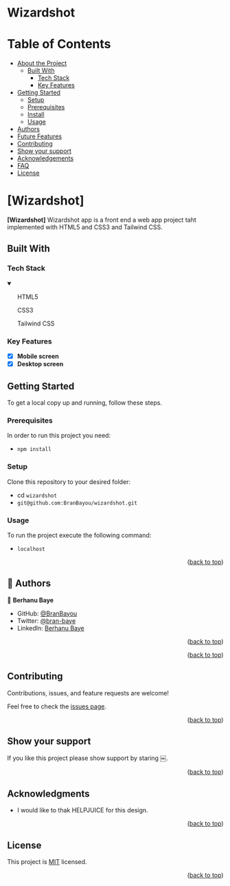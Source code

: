 # Wizardshot

<a name="readme-top"></a>

# Table of Contents

- [About the Project](#about-project)
  - [Built With](#built-with)
    - [Tech Stack](#tech-stack)
    - [Key Features](#key-features)
- [Getting Started](#getting-started)
  - [Setup](#setup)
  - [Prerequisites](#prerequisites)
  - [Install](#install)
  - [Usage](#usage)
- [Authors](#authors)
- [Future Features](#future-features)
- [Contributing](#contributing)
- [Show your support](#support)
- [Acknowledgements](#acknowledgements)
- [FAQ](#faq)
- [License](#license)

<!-- PROJECT DESCRIPTION -->

# [Wizardshot] <a name="about-project"></a>

**[Wizardshot]** Wizardshot app is a front end a web app project taht implemented with HTML5 and CSS3 and Tailwind CSS.

## Built With <a name="built-with"></a>

### Tech Stack <a name="tech-stack"></a>

<details open>
  <summary></summary>
  <ul>
    HTML5
  </ul>
  <ul>
    CSS3
  </ul>
  <ul>
    Tailwind CSS
  </ul>
</details>

<!-- Features -->

### Key Features <a name="key-features"></a>

- [x] **Mobile screen**
- [X] **Desktop screen**

<!-- GETTING STARTED -->

## Getting Started <a name="getting-started"></a>

To get a local copy up and running, follow these steps.

### Prerequisites

In order to run this project you need:

 - `npm install`

### Setup

Clone this repository to your desired folder:

- cd `wizardshot`
- `git@github.com:BranBayou/wizardshot.git`

### Usage

To run the project execute the following command:

- `localhost`

<p align="right">(<a href="#readme-top">back to top</a>)</p>

<!-- AUTHORS -->

## 👥 Authors <a name="authors"></a>

👤 **Berhanu Baye**
- GitHub: [@BranBayou](https://github.com/BranBayou)
- Twitter: [@bran-baye](https://twitter.com/bran_baye)
- LinkedIn: [Berhanu Baye](https://www.linkedin.com/in/bran-baye)

<p align="right">(<a href="#readme-top">back to top</a>)</p>



<p align="right">(<a href="#readme-top">back to top</a>)</p>

<!-- CONTRIBUTING -->

## Contributing <a name="contributing"></a>

Contributions, issues, and feature requests are welcome!

Feel free to check the [issues page](https://github.com/BranBayou/wizardshot/issues).

<p align="right">(<a href="#readme-top">back to top</a>)</p>

<!-- SUPPORT -->

## Show your support <a name="support"></a>

If you like this project please show support by staring ￼.

<p align="right">(<a href="#readme-top">back to top</a>)</p>

<!-- ACKNOWLEDGEMENTS -->

## Acknowledgments <a name="acknowledgements"></a>


* I would like to thak HELPJUICE for this design.


<p align="right">(<a href="#readme-top">back to top</a>)</p>

<!-- LICENSE -->

## License <a name="license"></a>

This project is [MIT](./LICENSE) licensed.

<p align="right">(<a href="#readme-top">back to top</a>)</p>
